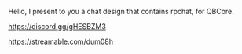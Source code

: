 Hello, I present to you a chat design that contains rpchat, for QBCore.

https://discord.gg/gHESBZM3

https://streamable.com/dum08h
